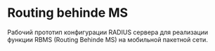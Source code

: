 # Routing behinde MS

Рабочий прототип конфигурации RADIUS сервера для реализации функции RBMS (Routing Behinde MS) на мобильной пакетной сети.
